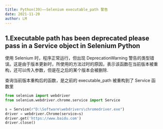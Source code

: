 ```yaml
---
title: Python(39)——Selenium executable_path 警告
date: 2021-11-20
author: LM
---
```


## 1.Executable path has been deprecated please pass in a Service object in Selenium Python

使用 Selenium 时，程序正常运行，但出现 DeprecationWarning 警告的类型错误。这是由于版本更新时，所使用的方法过时的原因，表示该函数在当前版本被重构，还可以传入参数，但是在之后的某个版本会被删除.

查询当前版本重构后的函数，是之前的 executable_path 被重构到了 Service 函数里

```python
from selenium import webdriver
from selenium.webdriver.chrome.service import Service
 
s = Service(r"D:\Software\webdrivers\chromedriver.exe")
driver = webdriver.Chrome(service=s)
driver.get('https://www.baidu.com')
driver.close()
```

